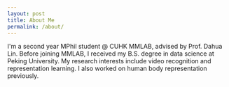 ```yaml
---
layout: post
title: About Me
permalink: /about/
---
```


I'm a second year MPhil student @ CUHK MMLAB, advised by Prof. Dahua Lin. Before joining MMLAB, I received my B.S. degree in data science at Peking University. My research interests include video recognition and representation learning. I also worked on human body representation previously.
